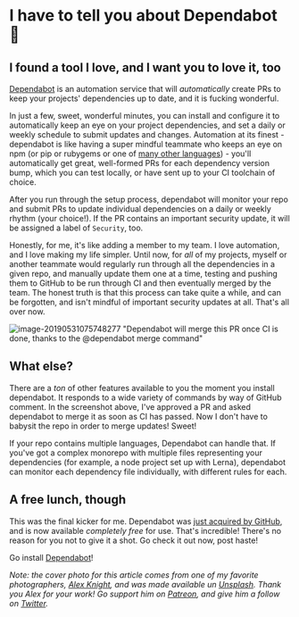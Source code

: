 # I have to tell you about Dependabot 🤖

## I found a tool I love, and I want you to love it, too

[Dependabot](https://dependabot.com) is an automation service that will _automatically_ create PRs to keep your projects' dependencies up to date, and it is fucking wonderful.

In just a few, sweet, wonderful minutes, you can install and configure it to automatically keep an eye on your project dependencies, and set a daily or weekly schedule to submit updates and changes. Automation at its finest - dependabot is like having a super mindful teammate who keeps an eye on npm (or pip or rubygems or one of [many other languages](https://dependabot.com/#languages)) - you'll automatically get great, well-formed PRs for each dependency version bump, which you can test locally, or have sent up to your CI toolchain of choice.

After you run through the setup process, dependabot will monitor your repo and submit PRs to update individual dependencies on a daily or weekly rhythm (your choice!). If the PR contains an important security update, it will be assigned a label of `Security`, too.

Honestly, for me, it's like adding a member to my team. I love automation, and I love making my life simpler. Until now, for _all_ of my projects, myself or another teammate would regularly run through all the dependencies in a given repo, and manually update them one at a time, testing and pushing them to GitHub to be run through CI and then eventually merged by the team. The honest truth is that this process can take quite a while, and can be forgotten, and isn't mindful of important security updates at all. That's all over now.

![image-20190531075748277 "Dependabot will merge this PR once CI is done, thanks to the @dependabot merge command"](/Users/mike/Desktop/dependabot-screenshot.png)

## What else?

There are a _ton_ of other features available to you the moment you install dependabot. It responds to a wide variety of commands by way of GitHub comment. In the screenshot above, I've approved a PR and asked dependabot to merge it as soon as CI has passed. Now I don't have to babysit the repo in order to merge updates! Sweet!

If your repo contains multiple languages, Dependabot can handle that. If you've got a complex monorepo with multiple files representing your dependencies (for example, a node project set up with Lerna), dependabot can monitor each dependency file individually, with different rules for each.

## A free lunch, though

This was the final kicker for me. Dependabot was [just acquired by GitHub](https://dependabot.com/blog/hello-github/), and is now available _completely free_ for use. That's incredible! There's no reason for you not to give it a shot. Go check it out now, post haste!

Go install [Dependabot](https://dependabot.com)!

_Note: the cover photo for this article comes from one of my favorite photographers, [Alex Knight](https://unsplash.com/@agkdesign?utm_source=unsplash&utm_medium=referral&utm_content=creditCopyText), and was made available un [Unsplash](https://unsplash.com/search/photos/robot?utm_source=unsplash&utm_medium=referral&utm_content=creditCopyText). Thank you Alex for your work! Go support him on [Patreon](https://patreon.com/agk42), and give him a follow on [Twitter](https://twitter.com/agkdesign)._

